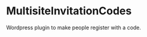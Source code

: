 MultisiteInvitationCodes
========================

Wordpress plugin to make people register with a code.
